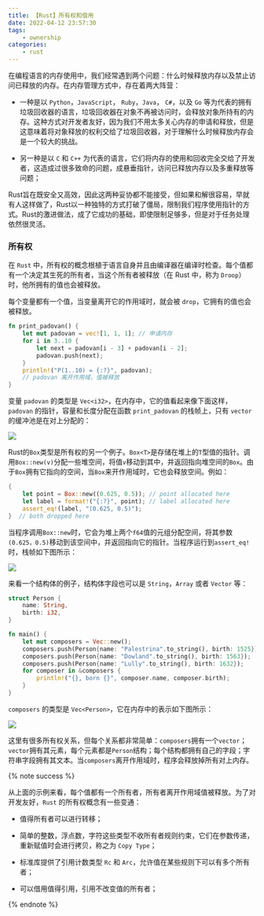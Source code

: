 ```yaml
---
title: 【Rust】所有权和借用
date: 2022-04-12 23:57:30
tags:
    - ownership
categories:
    - rust
---
```


在编程语言的内存使用中，我们经常遇到两个问题：什么时候释放内存以及禁止访问已释放的内存。在内存管理方式中，存在着两大阵营：

- 一种是以 `Python`，`JavaScript`， `Ruby`，`Java`， `C#`，以及 `Go` 等为代表的拥有垃圾回收器的语言，垃圾回收器在对象不再被访问时，会释放对象所持有的内存。这种方式对开发者友好，因为我们不用太多关心内存的申请和释放，但是这意味着将对象释放的权利交给了垃圾回收器，对于理解什么时候释放内存会是一个较大的挑战。

- 另一种是以 `C` 和 `C++` 为代表的语言，它们将内存的使用和回收完全交给了开发者，这造成过很多致命的问题，成悬垂指针，访问已释放内存以及多重释放等问题；

Rust旨在既安全又高效，因此这两种妥协都不能接受，但如果和解很容易，早就有人这样做了，Rust以一种独特的方式打破了僵局，限制我们程序使用指针的方式。Rust的激进做法，成了它成功的基础，即使限制足够多，但是对于任务处理依然很灵活。

<!-- more -->

### 所有权

在 `Rust` 中，所有权的概念根植于语言自身并且由编译器在编译时检查。每个值都有一个决定其生死的所有者，当这个所有者被释放（在 Rust 中，称为 `Droop`）时，他所拥有的值也会被释放。

每个变量都有一个值，当变量离开它的作用域时，就会被 `drop`，它拥有的值也会被释放。

```rust
fn print_padovan() {
    let mut padovan = vec![1, 1, 1]; // 申请内存
    for i in 3..10 {
        let next = padovan[i - 3] + padovan[i - 2];
        padovan.push(next);
    }
    println!("P(1..10) = {:?}", padovan);
    // padovan 离开作用域，值被释放
}
```

变量 `padovan` 的类型是 `Vec<i32>`，在内存中，它的值看起来像下面这样，`padovan` 的指针，容量和长度分配在函数 `print_padovan` 的栈帧上，只有 `vector` 的缓冲池是在对上分配的：

![](padovan-mem-like.png)

Rust的`Box`类型是所有权的另一个例子。`Box<T>`是存储在堆上的`T`型值的指针。调用`Box::new(v)`分配一些堆空间，将值`v`移动到其中，并返回指向堆空间的`Box`。由于`Box`拥有它指向的空间，当`Box`来开作用域时，它也会释放空间。例如：

```rust
{
    let point = Box::new((0.625, 0.5)); // point allocated here 
    let label = format!("{:?}", point); // label allocated here 
    assert_eq!(label, "(0.625, 0.5)");
}  // both dropped here
```

当程序调用`Box::new`时，它会为堆上两个`f64`值的元组分配空间，将其参数`(0.625，0.5)`移动到该空间中，并返回指向它的指针。当程序运行到`assert_eq!`时，栈帧如下图所示：


![](box-mem-like.png)


来看一个结构体的例子，结构体字段也可以是 `String`，`Array` 或者 `Vector` 等：

```rust
struct Person {
    name: String,
    birth: i32,
}

fn main() {
    let mut composers = Vec::new();
    composers.push(Person{name: "Palestrina".to_string(), birth: 1525});
    composers.push(Person{name: "Dowland".to_string(), birth: 1563});
    composers.push(Person{name: "Lully".to_string(), birth: 1632});
    for composer in &composers {
        println!("{}, born {}", composer.name, composer.birth);
    }
}
```

`composers` 的类型是 `Vec<Person>`，它在内存中的表示如下图所示：

![](composers-mem-like.png)

这里有很多所有权关系，但每个关系都非常简单：`composers`拥有一个`vector`；`vector`拥有其元素，每个元素都是`Person`结构；每个结构都拥有自己的字段；字符串字段拥有其文本。当`composers`离开作用域时，程序会释放掉所有对上内存。

{% note success %}

从上面的示例来看，每个值都有一个所有者，所有者离开作用域值被释放。为了对开发友好，`Rust` 的所有权概念有一些变通：

- 值得所有者可以进行转移；

- 简单的整数，浮点数，字符这些类型不收所有者规则约束，它们在参数传递，重新赋值时会进行拷贝，称之为 `Copy Type`；

- 标准库提供了引用计数类型 `Rc` 和 `Arc`，允许值在某些规则下可以有多个所有者；

- 可以借用值得引用，引用不改变值的所有者；

{% endnote %}